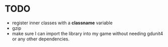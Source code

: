 
# TODO
- register inner classes with a __classname__ variable
- gzip
- make sure I can import the library into my game without needing gdunit4 or any 
	other dependencies.
